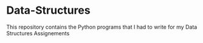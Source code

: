 # Data-Structures
This repository contains the Python programs that I had to write for my Data Structures Assignements
